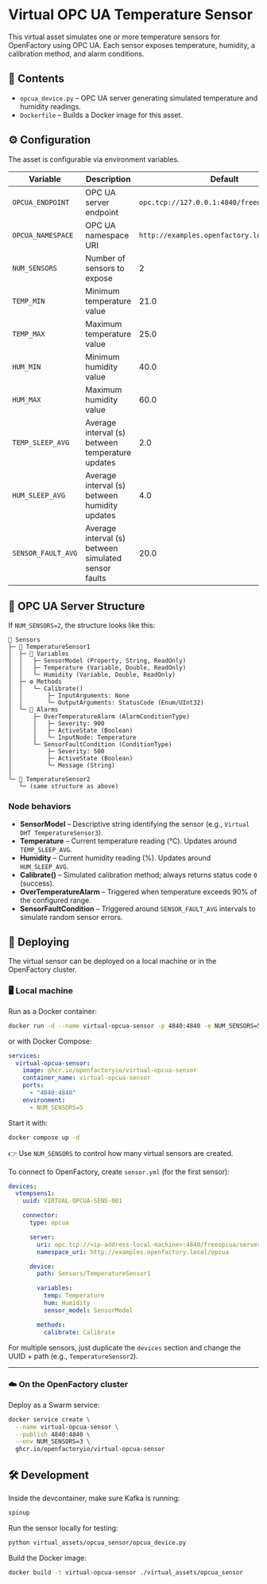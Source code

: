 # Virtual OPC UA Temperature Sensor

This virtual asset simulates one or more temperature sensors for OpenFactory using OPC UA.
Each sensor exposes temperature, humidity, a calibration method, and alarm conditions.

## 📂 Contents

* `opcua_device.py` – OPC UA server generating simulated temperature and humidity readings.
* `Dockerfile` – Builds a Docker image for this asset.

## ⚙️ Configuration

The asset is configurable via environment variables.

| Variable           | Description                                          | Default                                      |
| ------------------ | ---------------------------------------------------- | -------------------------------------------- |
| `OPCUA_ENDPOINT`   | OPC UA server endpoint                               | `opc.tcp://127.0.0.1:4840/freeopcua/server/` |
| `OPCUA_NAMESPACE`  | OPC UA namespace URI                                 | `http://examples.openfactory.local/opcua`    |
| `NUM_SENSORS`      | Number of sensors to expose                          | 2                                            |
| `TEMP_MIN`         | Minimum temperature value                            | 21.0                                         |
| `TEMP_MAX`         | Maximum temperature value                            | 25.0                                         |
| `HUM_MIN`          | Minimum humidity value                               | 40.0                                         |
| `HUM_MAX`          | Maximum humidity value                               | 60.0                                         |
| `TEMP_SLEEP_AVG`   | Average interval (s) between temperature updates     | 2.0                                          |
| `HUM_SLEEP_AVG`    | Average interval (s) between humidity updates        | 4.0                                          |
| `SENSOR_FAULT_AVG` | Average interval (s) between simulated sensor faults | 20.0                                         |

## 📁 OPC UA Server Structure

If `NUM_SENSORS=2`, the structure looks like this:

```
📁 Sensors
├─ 📁 TemperatureSensor1
│  ├─ 📄 Variables
│  │   ├─ SensorModel (Property, String, ReadOnly)
│  │   ├─ Temperature (Variable, Double, ReadOnly)
│  │   └─ Humidity (Variable, Double, ReadOnly)
│  ├─ ⚙️ Methods
│  │   └─ Calibrate()
│  │       ├─ InputArguments: None
│  │       └─ OutputArguments: StatusCode (Enum/UInt32)
│  └─ 🔔 Alarms
│      ├─ OverTemperatureAlarm (AlarmConditionType)
│      │   ├─ Severity: 900
│      │   ├─ ActiveState (Boolean)
│      │   └─ InputNode: Temperature
│      └─ SensorFaultCondition (ConditionType)
│          ├─ Severity: 500
│          ├─ ActiveState (Boolean)
│          └─ Message (String)
│
└─ 📁 TemperatureSensor2
   └─ (same structure as above)
```

### Node behaviors

* **SensorModel** – Descriptive string identifying the sensor (e.g., `Virtual DHT TemperatureSensor3`).
* **Temperature** – Current temperature reading (°C). Updates around `TEMP_SLEEP_AVG`.
* **Humidity** – Current humidity reading (%). Updates around `HUM_SLEEP_AVG`.
* **Calibrate()** – Simulated calibration method; always returns status code `0` (success).
* **OverTemperatureAlarm** – Triggered when temperature exceeds 90% of the configured range.
* **SensorFaultCondition** – Triggered around `SENSOR_FAULT_AVG` intervals to simulate random sensor errors.

## 🚀 Deploying

The virtual sensor can be deployed on a local machine or in the OpenFactory cluster.

### 🖥️ Local machine

Run as a Docker container:

```bash
docker run -d --name virtual-opcua-sensor -p 4840:4840 -e NUM_SENSORS=5 ghcr.io/openfactoryio/virtual-opcua-sensor
```

or with Docker Compose:

```yaml
services:
  virtual-opcua-sensor:
    image: ghcr.io/openfactoryio/virtual-opcua-sensor
    container_name: virtual-opcua-sensor
    ports:
      - "4840:4840"
    environment:
      - NUM_SENSORS=5
```

Start it with:

```bash
docker compose up -d
```

👉 Use `NUM_SENSORS` to control how many virtual sensors are created.

To connect to OpenFactory, create `sensor.yml` (for the first sensor):

```yaml
devices:
  vtempsens1:
    uuid: VIRTUAL-OPCUA-SENS-001

    connector:
      type: opcua

      server:
        uri: opc.tcp://<ip-address-local-machine>:4840/freeopcua/server/
        namespace_uri: http://examples.openfactory.local/opcua

      device:
        path: Sensors/TemperatureSensor1

        variables:
          temp: Temperature
          hum: Humidity
          sensor_model: SensorModel

        methods:
          calibrate: Calibrate
```

For multiple sensors, just duplicate the `devices` section and change the UUID + path (e.g., `TemperatureSensor2`).

---

### ☁️ On the OpenFactory cluster

Deploy as a Swarm service:

```bash
docker service create \
  --name virtual-opcua-sensor \
  --publish 4840:4840 \
  --env NUM_SENSORS=3 \
  ghcr.io/openfactoryio/virtual-opcua-sensor
```

## 🛠 Development

Inside the devcontainer, make sure Kafka is running:

```bash
spinup
```

Run the sensor locally for testing:

```bash
python virtual_assets/opcua_sensor/opcua_device.py
```

Build the Docker image:

```bash
docker build -t virtual-opcua-sensor ./virtual_assets/opcua_sensor
```
